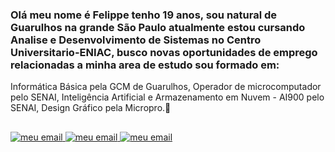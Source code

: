 ### Olá meu nome é Felippe tenho 19 anos, sou natural de Guarulhos na grande São Paulo atualmente estou cursando Analise e Desenvolvimento de Sistemas no Centro Universitario-ENIAC, busco novas oportunidades de emprego relacionadas a minha area de estudo sou formado em:

Informática Básica pela GCM de Guarulhos,
Operador de microcomputador pelo SENAI,
Inteligência Artificial e Armazenamento em Nuvem - AI900 pelo SENAI,
Design Gráfico pela Micropro.👋

<!--
**felippecruz/felippecruz** is a ✨ _special_ ✨ repository because its `README.md` (this file) appears on your GitHub profile.

Here are some ideas to get you started:

- 🔭 I’m currently working on ...
- 🌱 I’m currently learning ...
- 👯 I’m looking to collaborate on ...
- 🤔 I’m looking for help with ...
- 💬 Ask me about ...
- 📫 How to reach me: ...
- 😄 Pronouns: ...
- ⚡ Fun fact: ...
-->
##

<div>
  <a href="https://mail.google.com/mail/u/0/?tab=rm&ogbl#inbox" target="_blank"><img src="https://img.shields.io/badge/Gmail-D14836?style=for-the-badge&logo=gmail&logoColor=white" alt="meu email"> </a>
  <a href="https://contate.me/felippedacruz" target="_blank"><img src="https://img.shields.io/badge/WhatsApp-25D366?style=for-the-badge&logo=whatsapp&logoColor=white" alt="meu email"> </a>
  <a href="https://www.linkedin.com/feed/" target="_blank"><img src="https://img.shields.io/badge/LinkedIn-0077B5?style=for-the-badge&logo=linkedin&logoColor=white" alt="meu email"> </a>
</div>
